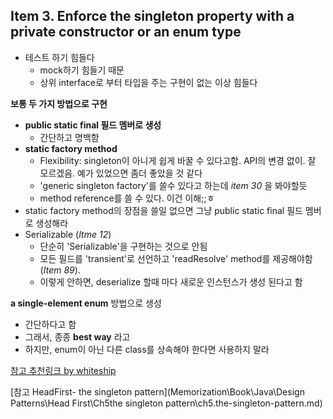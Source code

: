 ## Item 3. Enforce the singleton property with a private constructor or an enum type
- 테스트 하기 힘들다
  - mock하기 힘들기 때문
  - 상위 interface로 부터 타입을 주는 구현이 없는 이상 힘들다

**보통 두 가지 방법으로 구현**
- **public static final 필드 멤버로 생성**
  - 간단하고 명백함
- **static factory method**
  - Flexibility: singleton이 아니게 쉽게 바꿀 수 있다고함. API의 변경 없이. 잘 모르겠음. 예가 있었으면 좀더 좋았을 것 같다
  - 'generic singleton factory'를 쓸수 있다고 하는데 _item 30_ 을 봐야할듯
  - method reference를 쓸 수 있다. 이건 이해;;ㅎ
- static factory method의 장점을 쓸일 없으면 그냥  public static final 필드 멤버로 생성해라
- Serializable (_Itme 12_)
  - 단순히 'Serializable'을 구현하는 것으로 안됨
  - 모든 필드를 'transient'로 선언하고 'readResolve' method를 제공해야함 (_Item 89_).
  - 이렇게 안하면, deserialize 할때 마다 새로운 인스턴스가 생성 된다고 함

**a single-element enum** 방법으로 생성
  - 간단하다고 함
  - 그래서, 종종 **best way** 라고
  - 하지만, enum이 아닌 다른 class를 상속해야 한다면 사용하지 말라



[참고 추천링크 by whiteship](https://www.oracle.com/technetwork/articles/java/javaserial-1536170.html)

[참고 HeadFirst- the singleton pattern](Memorization\Book\Java\Design Patterns\Head First\Ch5the singleton pattern\ch5.the-singleton-pattern.md)
